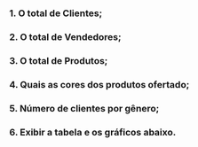 ### 1.	O total de Clientes;
### 2.	O total de Vendedores;
### 3.	O total de Produtos;
### 4.	Quais as cores dos produtos ofertado;
### 5.	Número de clientes por gênero;
### 6.	Exibir a tabela e os gráficos abaixo.
